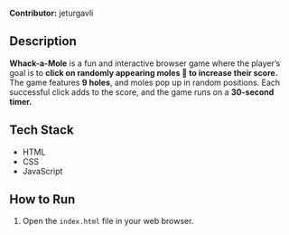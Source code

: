 **Contributor:** jeturgavli

## Description
**Whack-a-Mole** is a fun and interactive browser game where the player’s goal is to **click on randomly appearing moles 🐹 to increase their score.** The game features **9 holes**, and moles pop up in random positions. Each successful click adds to the score, and the game runs on a **30-second timer.**

## Tech Stack
- HTML
- CSS
- JavaScript

## How to Run
1. Open the `index.html` file in your web browser.